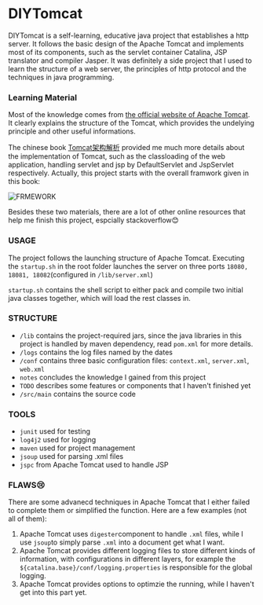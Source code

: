 # DIYTomcat

DIYTomcat is a self-learning, educative java project that establishes a http server. It follows the basic design of the Apache Tomcat and implements most of its components, such as the servlet container Catalina, JSP translator and compiler Jasper. It was definitely a side project that I used to learn the structure of a web server, the principles of http protocol and the techniques in java programming. 

### Learning Material

Most of the knowledge comes from [the official website of Apache Tomcat](http://tomcat.apache.org/). It clearly explains the structure of the Tomcat, which provides the undelying principle and other useful informations. 

The chinese book [Tomcat架构解析](https://book.douban.com/subject/27034717/) provided me much more details about the implementation of Tomcat, such as the classloading of the web application, handling servlet and jsp by DefaultServlet and JspServlet respectively.  Actually, this project starts with the overall framwork given in this book:

![FRMEWORK](https://github.com/chaozy/projects/blob/master/java/TomcatDIY/FRAMWORK.png)

Besides these two materials, there are a lot of other online resources that help me finish this project, espcially stackoverflow😊

### USAGE

The project follows the launching structure of Apache Tomcat. Executing the `startup.sh` in the root folder launches the server on three ports `18080, 18081, 18082`(configured in `/lib/server.xml`)

 `startup.sh` contains the shell script to either pack and compile two initial java classes together, which will load the rest classes in. 

### STRUCTURE

- `/lib` contains the project-required jars, since the java libraries in this project is handled by maven dependency, read `pom.xml` for more details.
- `/logs` contains the log files named by the dates
- `/conf` contains three basic configuration files: `context.xml`, `server.xml`, `web.xml`
- `notes` concludes the knowledge I gained from this project
- `TODO` describes some features or components that I haven't finished yet
- `/src/main` contains the source code

### TOOLS

- `junit` used for testing
- `log4j2` used for logging
- `maven` used for project management
- `jsoup` used for parsing .xml files
- `jspc` from Apache Tomcat used to handle JSP

### FLAWS😢

There are some advanecd techniques in Apache Tomcat that I either failed to complete them or simplified the function. Here are a few examples (not all of them):

1. Apache Tomcat uses `digester`component to handle `.xml` files, while I use `jsoup`to simply parse `.xml` into a document get what I want. 
2. Apache Tomcat provides different logging files to store different kinds of information, with configurations in different layers, for example the `${catalina.base}/conf/logging.properties` is responsible for the global logging. 
3. Apache Tomcat provides options to optimzie the running, while I haven't get into this part yet.

